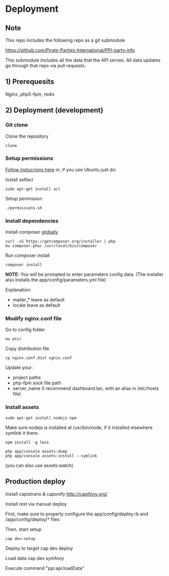 Deployment
==========

## Note

This repo includes the following repo as a git submodule

https://github.com/Pirate-Parties-International/PPI-party-info

This submodule includes all the data that the API serves. All data updates go through that repo via pull requests.

## 1) Prerequesits

Nginx, php5-fpm, redis

## 2) Deployment (development)

### Git clone

Clone the repository

    clone 

### Setup permissions

[Follow instucrions here](http://symfony.com/doc/current/book/installation.html#book-installation-permissions) or, if you use Ubuntu just do:

Install setfacl

    sudo apt-get install acl

Setup permission

    ./permissions.sh

### Install dependencies

Install composer [globally](https://getcomposer.org/doc/00-intro.md#globally)

    curl -sS https://getcomposer.org/installer | php
    mv composer.phar /usr/local/bin/composer

Run composer install

    composer install

**NOTE:** You will be prompted to enter paramaters config data. (The installer also installs the app/config/paramaters.yml file)

Explanation:
* mailer_* leave as default
* locale leave as default

### Modify nginx.conf file

Go to config folder

    mv etc/

Copy distribution file

    cp nginx.conf.dist ngnix.conf

Update your:

* project paths
* php-fpm sock file path
* server_name (I recommend dashboard.lan, with an alias in /etc/hosts file)

### Install assets

    sudo apt-get install nodejs npm

Make sure nodejs is installed at /usr/bin/node, if it installed elsewhere symlink it there.

    npm install -g less

    php app/console assets:dump
    php app/console assets:install --symlink

(you can also use assets:watch)


## Production deploy

Install capistrano & caponify
http://capifony.org/

Install rest via manual deploy

First, make sure to properly configure the app/config/deploy.rb and /app/config/deploy/* files

Then, start setup

    cap dev:setup

Deploy to target
    cap dev deploy

Load data
    cap dev symfony

Execute command "ppi:api:loadData"
